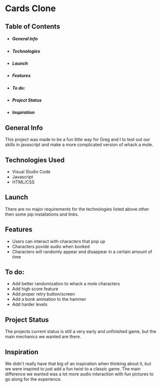 # Cards Clone
## Table of Contents
* ##### General Info
* ##### Technologies
* ##### Launch
* ##### Features
* ##### To do:
* ##### Project Status
* ##### Inspiration



## General Info
This project was made to be a fun little way for Greg and I to test out our skills in javascript and make a more complicated version of whack a mole.



## Technologies Used
- Visual Studio Code
- Javascript
- HTML/CSS



## Launch
There are no major requirements for the technologies listed above other then some pip installations and links.


## Features
- Users can interact with characters that pop up
- Characters povide audio when bonked
- Characters will randomly appear and disappear in a certain amount of time



## To do:
- Add better randomization to whack a mole characters
- Add high score feature
- Add proper retry button/screen
- Add a bonk animation to the hammer
- Add harder levels



## Project Status
The projects current status is still a very early and unfinished game, but the main mechanics we wanted are there.



## Inspiration
We didn't really have that big of an inspiration when thinking about it, but we were inspired to just add a fun twist to a classic game. The main difference we wanted
was a lot more audio interaction with fun pictures to go along for the experience.
